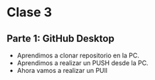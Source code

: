 # Clase 3
## Parte 1: GitHub Desktop

- Aprendimos a clonar repositorio en la PC.
- Aprendimos a realizar un PUSH desde la PC.
- Ahora vamos a realizar un PUll 
